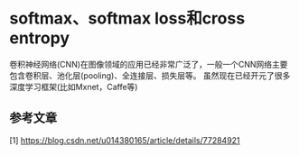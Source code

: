 # softmax、softmax loss和cross entropy
卷积神经网络(CNN)在图像领域的应用已经非常广泛了，一般一个CNN网络主要包含卷积层、池化层(pooling)、全连接层、损失层等。
虽然现在已经开元了很多深度学习框架(比如Mxnet，Caffe等)

## 参考文章
[1] https://blog.csdn.net/u014380165/article/details/77284921
